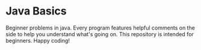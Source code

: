 # Java Basics
Beginner problems in java. Every program features helpful comments on the side to help you understand what's going on. This repository is intended for beginners. Happy coding!

